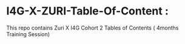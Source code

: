 # I4G-X-ZURI-Table-Of-Content : 
This repo contains Zuri X I4G Cohort 2 Tables of Contents ( 4months Training Session)
